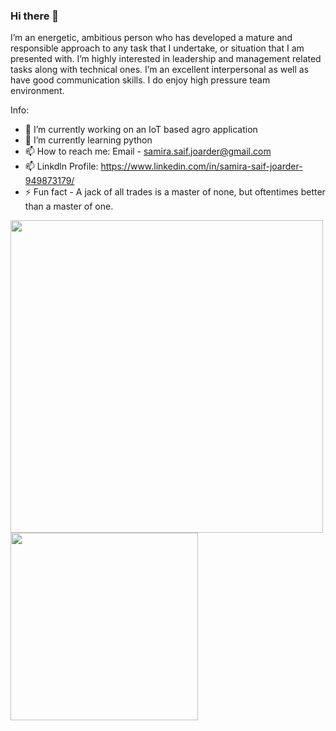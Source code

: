 ### Hi there 👋

I’m an energetic, ambitious person who has developed a mature and responsible approach to any task that I undertake, or situation that I am presented with. I’m highly interested in leadership and management related tasks along with technical ones. I’m an excellent interpersonal as well as have good communication skills. I do enjoy high pressure team environment.

Info:

- 🔭 I’m currently working on an IoT based agro application
- 🌱 I’m currently learning python
- 📫 How to reach me: Email - samira.saif.joarder@gmail.com
- 📫 Linkdln Profile: https://www.linkedin.com/in/samira-saif-joarder-949873179/
- ⚡ Fun fact - A jack of all trades is a master of none, but oftentimes better than a master of one.

<img align="left" src="https://github-readme-stats.vercel.app/api?username=samira9707&show_icons=true&theme=radical" width="500" >
<img src="https://github-readme-stats.vercel.app/api/top-langs/?username=samira9707&langs_count=10" width="300" >
